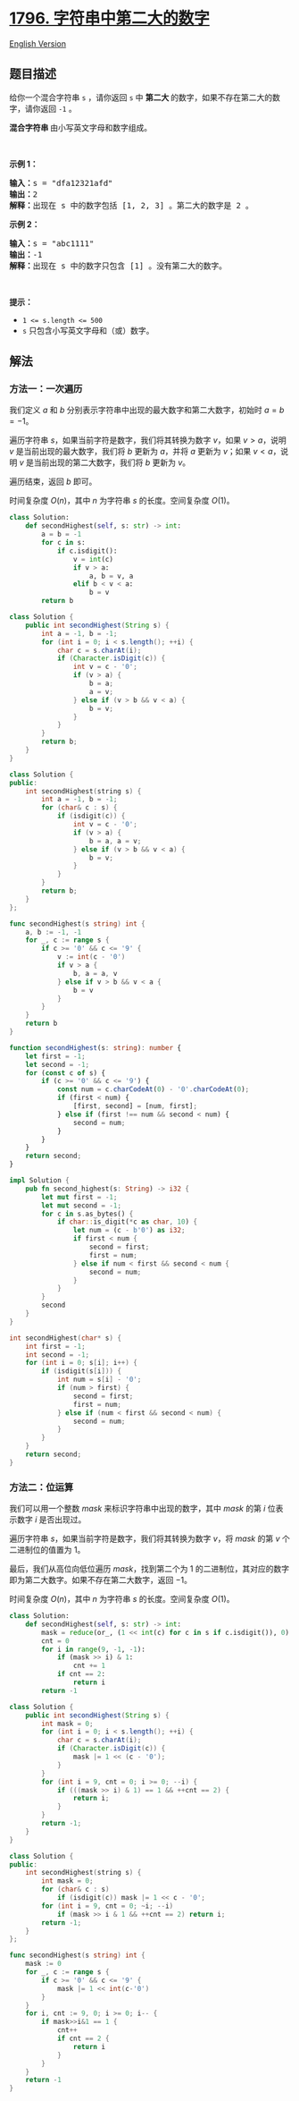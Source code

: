 # [1796. 字符串中第二大的数字](https://leetcode.cn/problems/second-largest-digit-in-a-string)

[English Version](/solution/1700-1799/1796.Second%20Largest%20Digit%20in%20a%20String/README_EN.md)

## 题目描述

<!-- 这里写题目描述 -->

<p>给你一个混合字符串 <code>s</code> ，请你返回 <code>s</code> 中 <strong>第二大 </strong>的数字，如果不存在第二大的数字，请你返回 <code>-1</code> 。</p>

<p><strong>混合字符串 </strong>由小写英文字母和数字组成。</p>

<p> </p>

<p><strong>示例 1：</strong></p>

<pre>
<b>输入：</b>s = "dfa12321afd"
<b>输出：</b>2
<b>解释：</b>出现在 s 中的数字包括 [1, 2, 3] 。第二大的数字是 2 。
</pre>

<p><strong>示例 2：</strong></p>

<pre>
<b>输入：</b>s = "abc1111"
<b>输出：</b>-1
<b>解释：</b>出现在 s 中的数字只包含 [1] 。没有第二大的数字。
</pre>

<p> </p>

<p><strong>提示：</strong></p>

<ul>
	<li><code>1 <= s.length <= 500</code></li>
	<li><code>s</code> 只包含小写英文字母和（或）数字。</li>
</ul>

## 解法

### 方法一：一次遍历

我们定义 $a$ 和 $b$ 分别表示字符串中出现的最大数字和第二大数字，初始时 $a = b = -1$。

遍历字符串 $s$，如果当前字符是数字，我们将其转换为数字 $v$，如果 $v \gt a$，说明 $v$ 是当前出现的最大数字，我们将 $b$ 更新为 $a$，并将 $a$ 更新为 $v$；如果 $v \lt a$，说明 $v$ 是当前出现的第二大数字，我们将 $b$ 更新为 $v$。

遍历结束，返回 $b$ 即可。

时间复杂度 $O(n)$，其中 $n$ 为字符串 $s$ 的长度。空间复杂度 $O(1)$。

<!-- tabs:start -->

```python
class Solution:
    def secondHighest(self, s: str) -> int:
        a = b = -1
        for c in s:
            if c.isdigit():
                v = int(c)
                if v > a:
                    a, b = v, a
                elif b < v < a:
                    b = v
        return b
```

```java
class Solution {
    public int secondHighest(String s) {
        int a = -1, b = -1;
        for (int i = 0; i < s.length(); ++i) {
            char c = s.charAt(i);
            if (Character.isDigit(c)) {
                int v = c - '0';
                if (v > a) {
                    b = a;
                    a = v;
                } else if (v > b && v < a) {
                    b = v;
                }
            }
        }
        return b;
    }
}
```

```cpp
class Solution {
public:
    int secondHighest(string s) {
        int a = -1, b = -1;
        for (char& c : s) {
            if (isdigit(c)) {
                int v = c - '0';
                if (v > a) {
                    b = a, a = v;
                } else if (v > b && v < a) {
                    b = v;
                }
            }
        }
        return b;
    }
};
```

```go
func secondHighest(s string) int {
	a, b := -1, -1
	for _, c := range s {
		if c >= '0' && c <= '9' {
			v := int(c - '0')
			if v > a {
				b, a = a, v
			} else if v > b && v < a {
				b = v
			}
		}
	}
	return b
}
```

```ts
function secondHighest(s: string): number {
    let first = -1;
    let second = -1;
    for (const c of s) {
        if (c >= '0' && c <= '9') {
            const num = c.charCodeAt(0) - '0'.charCodeAt(0);
            if (first < num) {
                [first, second] = [num, first];
            } else if (first !== num && second < num) {
                second = num;
            }
        }
    }
    return second;
}
```

```rust
impl Solution {
    pub fn second_highest(s: String) -> i32 {
        let mut first = -1;
        let mut second = -1;
        for c in s.as_bytes() {
            if char::is_digit(*c as char, 10) {
                let num = (c - b'0') as i32;
                if first < num {
                    second = first;
                    first = num;
                } else if num < first && second < num {
                    second = num;
                }
            }
        }
        second
    }
}
```

```c
int secondHighest(char* s) {
    int first = -1;
    int second = -1;
    for (int i = 0; s[i]; i++) {
        if (isdigit(s[i])) {
            int num = s[i] - '0';
            if (num > first) {
                second = first;
                first = num;
            } else if (num < first && second < num) {
                second = num;
            }
        }
    }
    return second;
}
```

<!-- tabs:end -->

### 方法二：位运算

我们可以用一个整数 $mask$ 来标识字符串中出现的数字，其中 $mask$ 的第 $i$ 位表示数字 $i$ 是否出现过。

遍历字符串 $s$，如果当前字符是数字，我们将其转换为数字 $v$，将 $mask$ 的第 $v$ 个二进制位的值置为 $1$。

最后，我们从高位向低位遍历 $mask$，找到第二个为 $1$ 的二进制位，其对应的数字即为第二大数字。如果不存在第二大数字，返回 $-1$。

时间复杂度 $O(n)$，其中 $n$ 为字符串 $s$ 的长度。空间复杂度 $O(1)$。

<!-- tabs:start -->

```python
class Solution:
    def secondHighest(self, s: str) -> int:
        mask = reduce(or_, (1 << int(c) for c in s if c.isdigit()), 0)
        cnt = 0
        for i in range(9, -1, -1):
            if (mask >> i) & 1:
                cnt += 1
            if cnt == 2:
                return i
        return -1
```

```java
class Solution {
    public int secondHighest(String s) {
        int mask = 0;
        for (int i = 0; i < s.length(); ++i) {
            char c = s.charAt(i);
            if (Character.isDigit(c)) {
                mask |= 1 << (c - '0');
            }
        }
        for (int i = 9, cnt = 0; i >= 0; --i) {
            if (((mask >> i) & 1) == 1 && ++cnt == 2) {
                return i;
            }
        }
        return -1;
    }
}
```

```cpp
class Solution {
public:
    int secondHighest(string s) {
        int mask = 0;
        for (char& c : s)
            if (isdigit(c)) mask |= 1 << c - '0';
        for (int i = 9, cnt = 0; ~i; --i)
            if (mask >> i & 1 && ++cnt == 2) return i;
        return -1;
    }
};
```

```go
func secondHighest(s string) int {
	mask := 0
	for _, c := range s {
		if c >= '0' && c <= '9' {
			mask |= 1 << int(c-'0')
		}
	}
	for i, cnt := 9, 0; i >= 0; i-- {
		if mask>>i&1 == 1 {
			cnt++
			if cnt == 2 {
				return i
			}
		}
	}
	return -1
}
```

<!-- tabs:end -->

<!-- end -->

